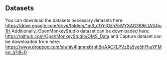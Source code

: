 ## Datasets
You can download the datasets necessary datasets here: https://drive.google.com/drive/folders/1qi8_c1YnlOzh7eWYXAG369iLtAS4iu1H
Additionally, OpenMonkeyStudio dataset can be downloaded here: https://github.com/OpenMonkeyStudio/OMS_Data
and Capture dataset can be downloaded from here: https://www.dropbox.com/sh/hlv4lgmqx6rnh5r/AAC7LPVzBs5ye5hFhuYFMeq_a?dl=0
